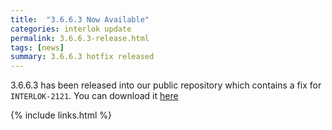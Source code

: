 ```yaml
---
title:  "3.6.6.3 Now Available"
categories: interlok update
permalink: 3.6.6.3-release.html
tags: [news]
summary: 3.6.6.3 hotfix released
---
```


3.6.6.3 has been released into our public repository which contains a fix for `INTERLOK-2121`. You can download it [here][]

[here]: https://development.adaptris.net/nexus/content/repositories/releases/com/adaptris/adp-core/3.6.6.3-RELEASE/

{% include links.html %}

